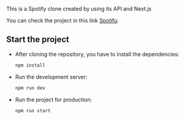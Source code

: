 This is a Spotify clone created by using its API and Next.js

You can check the project in this link [Spotifu](https://spotifu-rosy.vercel.app/).

## Start the project

* After cloning the repository, you have to install the dependencies:
  ```bash
  npm install
  ```

* Run the development server:
  ```bash
  npm run dev
  ```

* Run the project for production:
  ```bash
  npm run start
  ```
